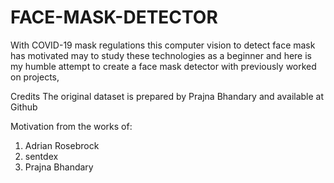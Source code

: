 # FACE-MASK-DETECTOR
With COVID-19 mask regulations this computer vision to detect face mask has motivated may to study these technologies as a beginner and here is my humble attempt to create a face mask detector with previously worked on projects,  

Credits 
The original dataset is prepared by Prajna Bhandary and available at Github

Motivation from the works of:
1.	Adrian Rosebrock
2.	sentdex
3.	Prajna Bhandary
